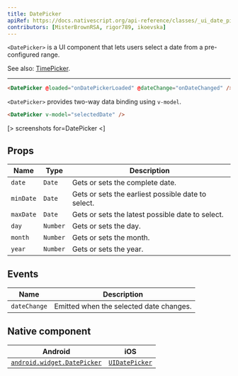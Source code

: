 ```yaml
---
title: DatePicker
apiRef: https://docs.nativescript.org/api-reference/classes/_ui_date_picker_.datepicker
contributors: [MisterBrownRSA, rigor789, ikoevska]
---
```


`<DatePicker>` is a UI component that lets users select a date from a pre-configured range.

See also: [TimePicker](/en/docs/elements/components/time-picker).

---

```html
<DatePicker @loaded="onDatePickerLoaded" @dateChange="onDateChanged" />
```

`<DatePicker>` provides two-way data binding using `v-model`.

```html
<DatePicker v-model="selectedDate" />
```

[> screenshots for=DatePicker <]

## Props

| Name | Type | Description |
|------|------|-------------|
| `date` | `Date` | Gets or sets the complete date.
| `minDate` | `Date` | Gets or sets the earliest possible date to select.
| `maxDate` | `Date` | Gets or sets the latest possible date to select.
| `day` | `Number` | Gets or sets the day.
| `month` | `Number` | Gets or sets the month.
| `year` | `Number` | Gets or sets the year.

## Events

| Name | Description |
|------|-------------|
| `dateChange` | Emitted when the selected date changes.

## Native component

| Android |	iOS |
|---------|-----|
| [`android.widget.DatePicker`](https://developer.android.com/reference/android/widget/DatePicker.html) | [`UIDatePicker`](https://developer.apple.com/documentation/uikit/uidatepicker)